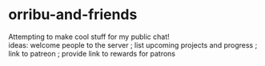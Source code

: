 # orribu-and-friends
Attempting to make cool stuff for my public chat! <br>
ideas: welcome people to the server ; list upcoming projects and progress ; link to patreon ; provide link to rewards for patrons
